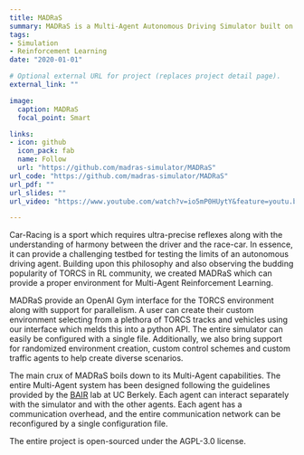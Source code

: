 ```yaml
---
title: MADRaS
summary: MADRaS is a Multi-Agent Autonomous Driving Simulator built on top of TORCS. The simulator can be used to test autonomous vehicle algorithms both heuristic and learning based on an inherently multi agent setting. 
tags:
- Simulation
- Reinforcement Learning
date: "2020-01-01"

# Optional external URL for project (replaces project detail page).
external_link: ""

image:
  caption: MADRaS
  focal_point: Smart

links:
- icon: github
  icon_pack: fab
  name: Follow
  url: "https://github.com/madras-simulator/MADRaS"
url_code: "https://github.com/madras-simulator/MADRaS"
url_pdf: ""
url_slides: ""
url_video: "https://www.youtube.com/watch?v=io5mP0HUytY&feature=youtu.be"

---
```


Car-Racing is a sport which requires ultra-precise reflexes along with the understanding of harmony between the driver and the race-car. In essence, it can provide a challenging testbed for testing the limits of an autonomous driving agent. Building upon this philosophy and also observing the budding popularity of TORCS in RL community, we created MADRaS which can provide a proper environment for Multi-Agent Reinforcement Learning.

MADRaS provide an OpenAI Gym interface for the TORCS environment along with support for parallelism. A user can create their custom environment selecting from a plethora of TORCS tracks and vehicles using our interface which melds this into a python API. The entire simulator can easily be configured with a single file. Additionally, we also bring support for randomized environment creation, custom control schemes and custom traffic agents to help create diverse scenarios.

The main crux of MADRaS boils down to its Multi-Agent capabilities. The entire Multi-Agent system has been designed following the guidelines provided by the [BAIR](https://bair.berkeley.edu/blog/2018/12/12/rllib/) lab at UC Berkely. Each agent can interact separately with the simulator and with the other agents. Each agent has a communication overhead, and the entire communication network can be reconfigured by a single configuration file. 

The entire project is open-sourced under the AGPL-3.0 license.  

 